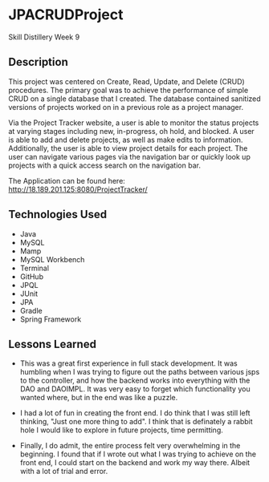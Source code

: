 # JPACRUDProject
Skill Distillery Week 9

## Description

This project was centered on Create, Read, Update, and Delete (CRUD) procedures. The primary goal was to achieve the performance of simple CRUD on a single database that I created. The database contained sanitized versions of projects worked on in a previous role as a project manager.

Via the Project Tracker website, a user is able to monitor the status projects at varying stages including new, in-progress, oh hold, and blocked. A user is able to add and delete projects, as well as make edits to information. Additionally, the user is able to view project details for each project. The user can navigate various pages via the navigation bar or quickly look up projects with a quick access search on the navigation bar.

The Application can be found here:
http://18.189.201.125:8080/ProjectTracker/

## Technologies Used
- Java
- MySQL
- Mamp
- MySQL Workbench
- Terminal
- GitHub
- JPQL
- JUnit
- JPA
- Gradle
- Spring Framework

## Lessons Learned

- This was a great first experience in full stack development. It was humbling when I was trying to figure out the paths between various jsps to the controller, and how the backend works into everything with the DAO and DAOIMPL. It was very easy to forget which functionality you wanted where, but in the end was like a puzzle.

- I had a lot of fun in creating the front end. I do think that I was still left thinking, "Just one more thing to add". I think that is definately a rabbit hole I would like to explore in future projects, time permitting.

- Finally, I do admit, the entire process felt very overwhelming in the beginning. I found that if I wrote out what I was trying to achieve on the front end, I could start on the backend and work my way there. Albeit with a lot of trial and error.
